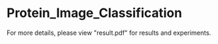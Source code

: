 # Protein_Image_Classification
For more details, please view "result.pdf" for results and experiments.
